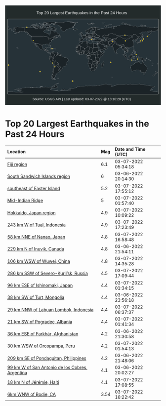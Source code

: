 ![Map](./map.png)

# Top 20 Largest Earthquakes in the Past 24 Hours

| Location | Mag | Date and Time (UTC) |
|:---|:---|:---|
| [Fiji region](https://earthquake.usgs.gov/earthquakes/eventpage/us6000h2nu) | 6.1 | 03-07-2022 05:34:18 |
| [South Sandwich Islands region](https://earthquake.usgs.gov/earthquakes/eventpage/us6000h2l5) | 6 | 03-06-2022 20:14:30 |
| [southeast of Easter Island](https://earthquake.usgs.gov/earthquakes/eventpage/us6000h2sn) | 5.2 | 03-07-2022 17:55:12 |
| [Mid-Indian Ridge](https://earthquake.usgs.gov/earthquakes/eventpage/us6000h2n0) | 5 | 03-07-2022 01:57:40 |
| [Hokkaido, Japan region](https://earthquake.usgs.gov/earthquakes/eventpage/us6000h2qh) | 4.9 | 03-07-2022 10:09:22 |
| [243 km W of Tual, Indonesia](https://earthquake.usgs.gov/earthquakes/eventpage/us6000h2sf) | 4.9 | 03-07-2022 17:23:49 |
| [58 km NNE of Nanao, Japan](https://earthquake.usgs.gov/earthquakes/eventpage/us6000h2s5) | 4.8 | 03-07-2022 16:58:48 |
| [229 km N of Inuvik, Canada](https://earthquake.usgs.gov/earthquakes/eventpage/us6000h2lu) | 4.8 | 03-06-2022 21:54:11 |
| [106 km WSW of Wuwei, China](https://earthquake.usgs.gov/earthquakes/eventpage/us6000h2r6) | 4.8 | 03-07-2022 14:35:28 |
| [286 km SSW of Severo-Kuril’sk, Russia](https://earthquake.usgs.gov/earthquakes/eventpage/us6000h2sk) | 4.5 | 03-07-2022 17:09:44 |
| [96 km ESE of Ishinomaki, Japan](https://earthquake.usgs.gov/earthquakes/eventpage/us6000h2mt) | 4.4 | 03-07-2022 01:34:15 |
| [38 km SW of Turt, Mongolia](https://earthquake.usgs.gov/earthquakes/eventpage/us6000h2md) | 4.4 | 03-06-2022 23:56:18 |
| [29 km NNW of Labuan Lombok, Indonesia](https://earthquake.usgs.gov/earthquakes/eventpage/us6000h2pn) | 4.4 | 03-07-2022 06:37:37 |
| [21 km SW of Pogradec, Albania](https://earthquake.usgs.gov/earthquakes/eventpage/us6000h2ms) | 4.4 | 03-07-2022 01:41:34 |
| [36 km ESE of Farkhār, Afghanistan](https://earthquake.usgs.gov/earthquakes/eventpage/us6000h2ls) | 4.2 | 03-06-2022 21:30:58 |
| [30 km WSW of Orcopampa, Peru](https://earthquake.usgs.gov/earthquakes/eventpage/us6000h2mv) | 4.2 | 03-07-2022 01:54:13 |
| [209 km SE of Pondaguitan, Philippines](https://earthquake.usgs.gov/earthquakes/eventpage/us6000h2lt) | 4.2 | 03-06-2022 21:48:06 |
| [99 km W of San Antonio de los Cobres, Argentina](https://earthquake.usgs.gov/earthquakes/eventpage/us6000h2l2) | 4.1 | 03-06-2022 20:02:27 |
| [18 km N of Jérémie, Haiti](https://earthquake.usgs.gov/earthquakes/eventpage/us6000h2sj) | 4.1 | 03-07-2022 17:08:55 |
| [6km WNW of Bodie, CA](https://earthquake.usgs.gov/earthquakes/eventpage/nc73702486) | 3.54 | 03-07-2022 16:22:42 |
